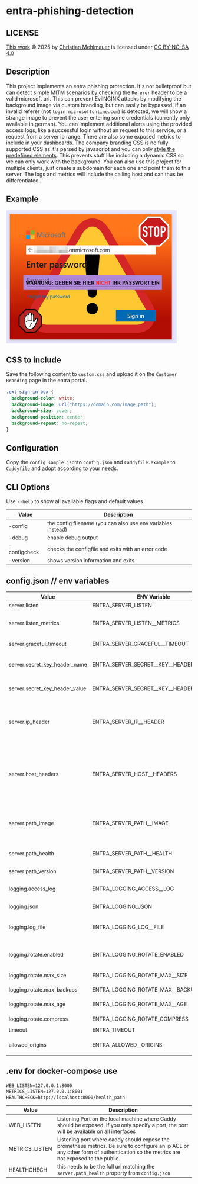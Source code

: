 # entra-phishing-detection

## LICENSE

[This work](https://github.com/firefart/entra-phishing-detection) © 2025 by [Christian Mehlmauer](https://github.com/firefart) is licensed under [CC BY-NC-SA 4.0](https://creativecommons.org/licenses/by-nc-sa/4.0/?ref=chooser-v1)

## Description

This project implements an entra phishing protection. It's not bulletproof but can detect simple MITM scenarios by checking the `Referer` header to be a valid microsoft url.
This can prevent EvilNGINX attacks by modifying the background image via custom branding, but can easily be bypassed. If an invalid referer (not `login.microsoftonline.com`) is detected, we will show a strange image to prevent the user entering some credentials (currently only available in german). You can implement additional alerts using the provided access logs, like a successful login without an request to this service, or a request from a server ip range. There are also some exposed metrics to include in your dashboards.
The company branding CSS is no fully supported CSS as it's parsed by javascript and you can only [style the predefined elements](https://learn.microsoft.com/en-us/entra/fundamentals/reference-company-branding-css-template). This prevents stuff like including a dynamic CSS so we can only work with the background.
You can also use this project for multiple clients, just create a subdomain for each one and point them to this server. The logs and metrics will include the calling host and can thus be differentiated.

## Example

![screenshot](screenshot.png)

## CSS to include

Save the following content to `custom.css` and upload it on the `Customer Branding` page in the entra portal.

```css
.ext-sign-in-box {
  background-color: white;
  background-image: url("https://domain.com/image_path");
  background-size: cover;
  background-position: center;
  background-repeat: no-repeat;
}
```

## Configuration

Copy the `config.sample.json`to `config.json` and `Caddyfile.example` to `Caddyfile` and adopt according to your needs.

## CLI Options

Use `--help` to show all available flags and default values

| Value          | Description                                                                                             |
| -------------- | ------------------------------------------------------------------------------------------------------- |
| -config        | the config filename (you can also use env variables instead)                                            |
| -debug         | enable debug output                                                                                     |
| -configcheck   | checks the configfile and exits with an error code                                                      |
| -version       | shows version information and exits                                                                     |

## config.json // env variables

| Value                          | ENV Variable                            | Description                                                                                                                                                                                 |
| ------------------------------ | --------------------------------------- | ------------------------------------------------------------------------------------------------------------------------------------------------------------------------------------------- |
| server.listen                  | ENTRA_SERVER_LISTEN                     | the ip and port to listen to                                                                                                                                                                |
| server.listen_metrics          | ENTRA_SERVER_LISTEN__METRICS            | the ip and port to listen to for metrics (this endpoint should not be exposed directly to the internet)                                                                                     |
| server.graceful_timeout        | ENTRA_SERVER_GRACEFUL__TIMEOUT          | graceful timeout when stopping the server                                                                                                                                                   |
| server.secret_key_header_name  | ENTRA_SERVER_SECRET__KEY__HEADER__NAME  | used for the middleware to secure the version endpoint. Header name that must be included                                                                                                   |
| server.secret_key_header_value | ENTRA_SERVER_SECRET__KEY__HEADER__VALUE | The corresponding header value to secret_key_header_name                                                                                                                                    |
| server.ip_header               | ENTRA_SERVER_IP__HEADER                 | If you are running behind a reverse proxy, set this header to the custom IP-header and make sure it's only from trusted proxies (via your Caddyfile)                                        |
| server.host_headers            | ENTRA_SERVER_HOST__HEADERS              | Array of headers to check for the host value, in order of preference (e.g. ["X-Forwarded-Host", "X-Original-Host"]). Leave empty when not exposed via a correctly configured reverse proxy. |
| server.path_image              | ENTRA_SERVER_PATH__IMAGE                | Path to the image url. Should be a random url like a GUID otherwise scanners will trigger your app easily. Please exclude the leading slash                                                 |
| server.path_health             | ENTRA_SERVER_PATH__HEALTH               | Path to the health check url (need to match the .env file)                                                                                                                                  |
| server.path_version            | ENTRA_SERVER_PATH__VERSION              | Path to the version endpoint                                                                                                                                                                |
| logging.access_log             | ENTRA_LOGGING_ACCESS__LOG               | Enable internal access log if no reverse proxy is used                                                                                                                                      |
| logging.json                   | ENTRA_LOGGING_JSON                      | log output in json for easy parsing                                                                                                                                                         |
| logging.log_file               | ENTRA_LOGGING_LOG__FILE                 | log file name to use in addition to stdout, useful in k8s setup with logging sidecar                                                                                                        |
| logging.rotate.enabled         | ENTRA_LOGGING_ROTATE_ENABLED            | enable autoamtic log rotate of the log file, only used if log_file is specified                                                                                                             |
| logging.rotate.max_size        | ENTRA_LOGGING_ROTATE_MAX__SIZE          | Max size in MB before rotation                                                                                                                                                              |
| logging.rotate.max_backups     | ENTRA_LOGGING_ROTATE_MAX__BACKUPS       | Number of backups to keep                                                                                                                                                                   |
| logging.rotate.max_age         | ENTRA_LOGGING_ROTATE_MAX__AGE           | Days to retain old log files                                                                                                                                                                |
| logging.rotate.compress        | ENTRA_LOGGING_ROTATE_COMPRESS           | Enable compression of rotated files                                                                                                                                                         |
| timeout                        | ENTRA_TIMEOUT                           | general request timeout                                                                                                                                                                     |
| allowed_origins                | ENTRA_ALLOWED__ORIGINS                  | array of hostnames that are valid. Defaults to login.microsoftonline.com                                                                                                                    |

## .env for docker-compose use

```text
WEB_LISTEN=127.0.0.1:8000
METRICS_LISTEN=127.0.0.1:8001
HEALTHCHECK=http://localhost:8000/health_path
```

| Value          | Description                                                                                                                                                                       |
| -------------- | --------------------------------------------------------------------------------------------------------------------------------------------------------------------------------- |
| WEB_LISTEN     | Listening Port on the local machine where Caddy should be exposed. If you only specify a port, the port will be available on all interfaces                                       |
| METRICS_LISTEN | Listening port where caddy should expose the prometheus metrics. Be sure to configure an ip ACL or any other form of authentication so the metrics are not exposed to the public. |
| HEALTHCHECH    | this needs to be the full url matching the `server.path_health` property from `config.json`                                                                                       |
